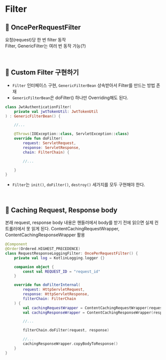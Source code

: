 # Filter

## :pushpin: OncePerRequestFilter
요청(request)당 한 번 filter 동작  
Filter, GenericFilter는 여러 번 동작 가능(?)

<br>

## :pushpin: Custom Filter 구현하기

- `Filter` 인터페이스 구현, `GenericFilterBean` 상속받아서 Filter를 만드는 방법 존재
- `GenericFilterBean`은 doFilter() 하나만 Overriding해도 된다.
```kt
class JwtAuthenticationFilter(
    private val jwtTokenUtil: JwtTokenUtil
) : GenericFilterBean() {

    //...

    @Throws(IOException::class, ServletException::class)
    override fun doFilter(
        request: ServletRequest, 
        response: ServletResponse, 
        chain: FilterChain) {

        //...

    }
}
```
- `Filter`는 `init()`, `doFilter()`, `destroy()` 세가지를 모두 구현해야 한다.

<br>

## :pushpin: Caching Request, Response body

본래 request, response body 내용은 핸들러에서 body를 받기 전에 읽으면 실제 컨트롤러에서 못 읽게 된다.
ContentCachingRequestWrapper, ContentCachingResponseWrapper 활용
```kotlin
@Component
@Order(Ordered.HIGHEST_PRECEDENCE)
class RequestResponseLoggingFilter: OncePerRequestFilter() {
    private val log = KotlinLogging.logger {}

    companion object {
        const val REQUEST_ID = "request_id"
    }

    override fun doFilterInternal(
        request: HttpServletRequest,
        response: HttpServletResponse,
        filterChain: FilterChain
    ) {
        val cachingRequestWrapper = ContentCachingRequestWrapper(request)
        val cachingResponseWrapper = ContentCachingResponseWrapper(response)

        //...

        filterChain.doFilter(request, response)

        //...
        cachingResponseWrapper.copyBodyToResponse()
    }
}
```
